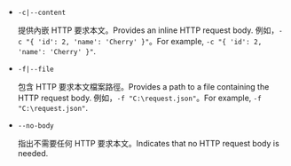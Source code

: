 * `-c|--content`

  <span data-ttu-id="7f661-101">提供內嵌 HTTP 要求本文。</span><span class="sxs-lookup"><span data-stu-id="7f661-101">Provides an inline HTTP request body.</span></span> <span data-ttu-id="7f661-102">例如，`-c "{ 'id': 2, 'name': 'Cherry' }"`。</span><span class="sxs-lookup"><span data-stu-id="7f661-102">For example, `-c "{ 'id': 2, 'name': 'Cherry' }"`.</span></span>

* `-f|--file`

  <span data-ttu-id="7f661-103">包含 HTTP 要求本文檔案路徑。</span><span class="sxs-lookup"><span data-stu-id="7f661-103">Provides a path to a file containing the HTTP request body.</span></span> <span data-ttu-id="7f661-104">例如，`-f "C:\request.json"`。</span><span class="sxs-lookup"><span data-stu-id="7f661-104">For example, `-f "C:\request.json"`.</span></span>

* `--no-body`

  <span data-ttu-id="7f661-105">指出不需要任何 HTTP 要求本文。</span><span class="sxs-lookup"><span data-stu-id="7f661-105">Indicates that no HTTP request body is needed.</span></span>
